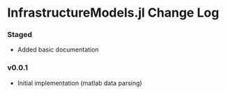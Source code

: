 InfrastructureModels.jl Change Log
==================================

### Staged
- Added basic documentation

### v0.0.1
- Initial implementation (matlab data parsing)
